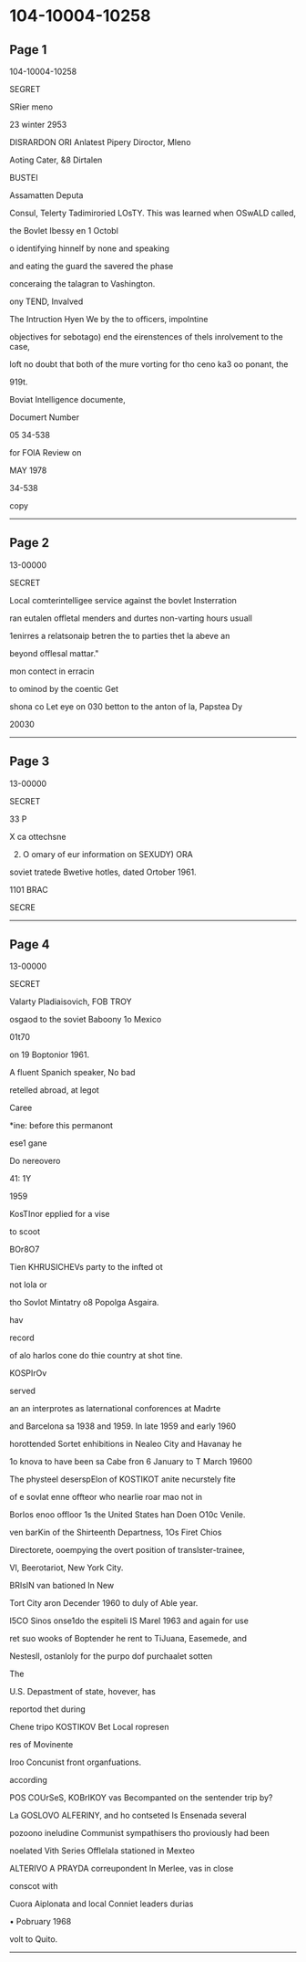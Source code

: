 # 104-10004-10258

## Page 1

104-10004-10258

SEGRET

SRier meno

23 winter 2953

DISRARDON ORI Anlatest Pipery Diroctor, Mleno

Aoting Cater, &8 Dirtalen

BUSTEI

Assamatten Deputa

Consul, Telerty Tadimiroried LOsTY. This was learned when OSwALD called,

the Bovlet Ibessy en 1 Octobl

o identifying hinnelf by none and speaking

and eating the guard the savered the phase

conceraing the talagran to Vashington.

ony TEND, Invalved

The Intruction Hyen We by the to officers, impolntine

objectives for sebotago) end the eirenstences of thels inrolvement to the case,

loft no doubt that both of the mure vorting for tho ceno ka3 oo ponant, the

919t.

Boviat Intelligence documente,

Documert Number

05 34-538

for FOlA Review on

MAY 1978

34-538

copy

---

## Page 2

13-00000

SECRET

Local comterintelligee service against the bovlet Insterration

ran eutalen offletal menders and durtes non-varting hours usuall

1enirres a relatsonaip betren the to parties thet la abeve an

beyond offlesal mattar."

mon contect in erracin

to ominod by the coentic Get

shona co Let eye on 030 betton to the anton of la, Papstea Dy

20030

---

## Page 3

13-00000

SECRET

33 P

X ca ottechsne

2) O omary of eur information on SEXUDY) ORA

soviet tratede Bwetive hotles, dated Ortober 1961.

1101 BRAC

SECRE

---

## Page 4

13-00000

SECRET

Valarty Pladiaisovich, FOB TROY

osgaod to the soviet Baboony 1o Mexico

01t70

on 19 Boptonior 1961.

A fluent Spanich speaker, No bad

retelled abroad, at legot

Caree

*ine: before this permanont

ese1 gane

Do nereovero

41: 1Y

1959

KosTInor epplied for a vise

to scoot

BOr8O7

Tien KHRUSICHEVs party to the infted ot

not lola or

tho Sovlot Mintatry o8 Popolga Asgaira.

hav

record

of alo harlos cone do thie country at shot tine.

KOSPIrOv

served

an an interprotes as laternational conforences at Madrte

and Barcelona sa 1938 and 1959. In late 1959 and early 1960

horottended Sortet enhibitions in Nealeo City and Havanay he

1o knova to have been sa Cabe fron 6 January to T March 19600

The physteel deserspElon of KOSTIKOT anite necurstely fite

of e sovlat enne offteor who nearlie roar mao not in

Borlos enoo offloor 1s the United States han Doen O10c Venile.

ven barKin of the Shirteenth Departness, 1Os Firet Chios

Directorete, ooempying the overt position of translster-trainee,

Vl, Beerotariot, New York City.

BRIsIN van bationed In New

Tort City aron Decender 1960 to duly of Able year.

I5CO Sinos onse1do the espiteli IS Marel 1963 and again for use

ret suo wooks of Boptender he rent to TiJuana, Easemede, and

Nestesll, ostanloly for the purpo dof purchaalet sotten

The

U.S. Depastment of state, hovever, has

reportod thet during

Chene tripo KOSTIKOV Bet Local ropresen

res of Movinente

Iroo Concunist front organfuations.

according

POS COUrSeS, KOBrIKOY vas Becompanted on the sentender trip by?

La GOSLOVO ALFERINY, and ho contseted ls Ensenada several

pozoono ineludine Communist sympathisers tho proviously had been

noelated Vith Series Offlelala stationed in Mexteo

ALTERIVO A PRAYDA correupondent In Merlee, vas in close

conscot with

Cuora Aiplonata and local Conniet leaders durias

• Pobruary 1968

volt to Quito.

---

